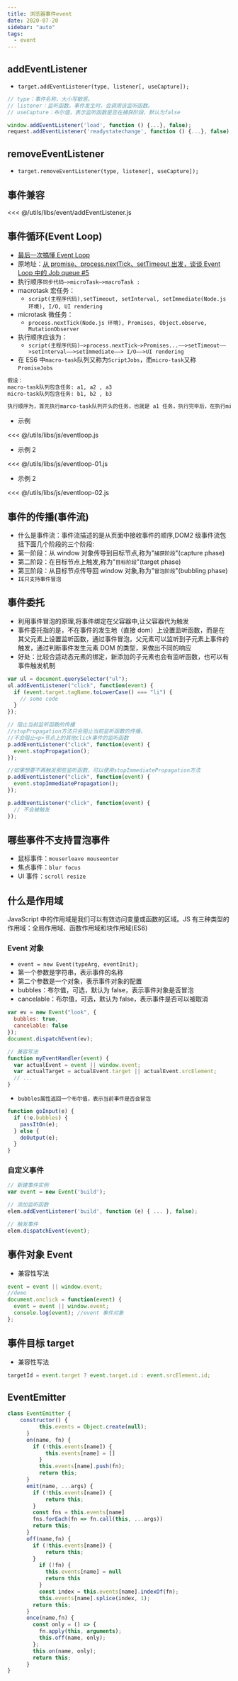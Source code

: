 ```yaml
---
title: 浏览器事件event
date: 2020-07-20
sidebar: "auto"
tags:
  - event
---
```


## addEventListener

- `target.addEventListener(type, listener[, useCapture]);`

<CodeBlock>

```js
// type：事件名称，大小写敏感。
// listener：监听函数。事件发生时，会调用该监听函数。
// useCapture：布尔值，表示监听函数是否在捕获阶段，默认为false

window.addEventListener('load', function () {...}, false);
request.addEventListener('readystatechange', function () {...}, false);
```

</CodeBlock>

## removeEventListener

- `target.removeEventListener(type, listener[, useCapture]);`

## 事件兼容

<<< @/utils/libs/event/addEventListener.js

## 事件循环(Event Loop)

- [最后一次搞懂 Event Loop](https://juejin.im/post/5cbc0a9cf265da03b11f3505)
- 原地址：[从 promise、process.nextTick、setTimeout 出发，谈谈 Event Loop 中的 Job queue #5](https://github.com/forthealllight/blog/issues/5)
- 执行顺序`同步代码—>microTask—>macroTask :`
- macrotask 宏任务：
  - `script(主程序代码),setTimeout, setInterval, setImmediate(Node.js 环境), I/O, UI rendering`
- microtask 微任务：
  - `process.nextTick(Node.js 环境), Promises, Object.observe, MutationObserver`
- 执行顺序应该为：
  - `script(主程序代码)—>process.nextTick—>Promises...——>setTimeout——>setInterval——>setImmediate——> I/O——>UI rendering`
- 在 ES6 中`macro-task`队列又称为`ScriptJobs`，而`micro-task`又称`PromiseJobs`

<CodeBlock>

```bash
假设：
macro-task队列包含任务: a1, a2 , a3
micro-task队列包含任务: b1, b2 , b3

执行顺序为，首先执行marco-task队列开头的任务，也就是 a1 任务，执行完毕后，在执行micro-task队列里的所有任务，也就是依次执行***b1, b2 , b3***，执行完后清空micro-task中的任务，接着执行marco-task中的第二个任务，依次循环。
```

</CodeBlock>

- 示例

<CodeBlock>

<<< @/utils/libs/js/eventloop.js

</CodeBlock>

- 示例 2

<CodeBlock>

<<< @/utils/libs/js/eventloop-01.js

</CodeBlock>

- 示例 2

<CodeBlock>

<<< @/utils/libs/js/eventloop-02.js

</CodeBlock>

## 事件的传播(事件流)

- 什么是事件流：事件流描述的是从页面中接收事件的顺序,DOM2 级事件流包括下面几个阶段的三个阶段:
- 第一阶段：从 window 对象传导到目标节点,称为"`捕获阶段`"(capture phase)
- 第二阶段：在目标节点上触发,称为"`目标阶段`"(target phase)
- 第三阶段：从目标节点传导回 window 对象,称为"`冒泡阶段`"(bubbling phase)
- `IE只支持事件冒泡`

## 事件委托

- 利用事件冒泡的原理,将事件绑定在父容器中,让父容器代为触发
- 事件委托指的是，不在事件的发生地（直接 dom）上设置监听函数，而是在其父元素上设置监听函数，通过事件冒泡，父元素可以监听到子元素上事件的触发，通过判断事件发生元素 DOM 的类型，来做出不同的响应
- 好处：比较合适动态元素的绑定，新添加的子元素也会有监听函数，也可以有事件触发机制

<CodeBlock>

```js
var ul = document.querySelector("ul");
ul.addEventListener("click", function(event) {
  if (event.target.tagName.toLowerCase() === "li") {
    // some code
  }
});

// 阻止当前监听函数的传播
//stopPropagation方法只会阻止当前监听函数的传播，
//不会阻止<p>节点上的其他click事件的监听函数
p.addEventListener("click", function(event) {
  event.stopPropagation();
});

//如果想要不再触发那些监听函数，可以使用stopImmediatePropagation方法
p.addEventListener("click", function(event) {
  event.stopImmediatePropagation();
});

p.addEventListener("click", function(event) {
  // 不会被触发
});
```

</CodeBlock>

## 哪些事件不支持冒泡事件

- 鼠标事件：`mouserleave mouseenter`
- 焦点事件：`blur focus`
- UI 事件：`scroll resize`

## 什么是作用域

JavaScript 中的作用域是我们可以有效访问变量或函数的区域。JS 有三种类型的作用域：全局作用域、函数作用域和块作用域(ES6)

### Event 对象

- `event = new Event(typeArg, eventInit);`
- 第一个参数是字符串，表示事件的名称
- 第二个参数是一个对象，表示事件对象的配置
- bubbles：布尔值，可选，默认为 false，表示事件对象是否冒泡
- cancelable：布尔值，可选，默认为 false，表示事件是否可以被取消

<CodeBlock>

```js
var ev = new Event("look", {
  bubbles: true,
  cancelable: false
});
document.dispatchEvent(ev);

// 兼容写法
function myEventHandler(event) {
  var actualEvent = event || window.event;
  var actualTarget = actualEvent.target || actualEvent.srcElement;
  // ...
}
```

</CodeBlock>

- `bubbles属性返回一个布尔值，表示当前事件是否会冒泡`

<CodeBlock>

```js
function goInput(e) {
  if (!e.bubbles) {
    passItOn(e);
  } else {
    doOutput(e);
  }
}
```

</CodeBlock>

### 自定义事件

<CodeBlock>

```js
// 新建事件实例
var event = new Event('build');

// 添加监听函数
elem.addEventListener('build', function (e) { ... }, false);

// 触发事件
elem.dispatchEvent(event);
```

</CodeBlock>

## 事件对象 Event

- 兼容性写法

<CodeBlock>

```js
event = event || window.event;
//demo
document.onclick = function(event) {
  event = event || window.event;
  console.log(event); //event 事件对象
};
```

</CodeBlock>

## 事件目标 target

- 兼容性写法

<CodeBlock>

```js
targetId = event.target ? event.target.id : event.srcElement.id;
```

</CodeBlock>

## EventEmitter

```js
class EventEmitter {
    constructor() {
          this.events = Object.create(null);
      }
      on(name, fn) {
        if (!this.events[name]) {
            this.events[name] = []
          }
          this.events[name].push(fn);
          return this;
      }
      emit(name, ...args) {
        if (!this.events[name]) {
            return this;
        }
        const fns = this.events[name]
        fns.forEach(fn => fn.call(this, ...args))
        return this;
      }
      off(name,fn) {
        if (!this.events[name]) {
            return this;
        }
          if (!fn) {
            this.events[name] = null
            return this
          }
          const index = this.events[name].indexOf(fn);
          this.events[name].splice(index, 1);
        return this;
      }
      once(name,fn) {
        const only = () => {
          fn.apply(this, arguments);
          this.off(name, only);
        };
        this.on(name, only);
        return this;
      }
}
```
